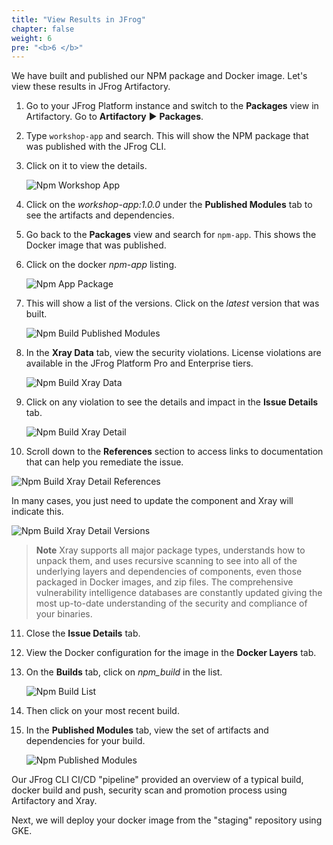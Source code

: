 ```yaml
---
title: "View Results in JFrog"
chapter: false
weight: 6
pre: "<b>6 </b>"
---
```


We have built and published our NPM package and Docker image. Let's view these results in JFrog Artifactory.

1. Go to your JFrog Platform instance and switch to the **Packages** view in Artifactory. Go to **Artifactory** ► **Packages**.
2. Type ```workshop-app``` and search. This will show the NPM package that was published with the JFrog CLI.
3. Click on it to view the details.

   ![Npm Workshop App](../../docs/images/npm-workshop-app.png)
   
4. Click on the _workshop-app:1.0.0_ under the **Published Modules** tab to see the artifacts and dependencies.

5. Go back to the **Packages** view and search for  ```npm-app```. This shows the Docker image that was published.

6. Click on the docker _npm-app_ listing.

   ![Npm App Package](../../docs/images/npm-app-package.png)
   
7. This will show a list of the versions. Click on the _latest_ version that was built.

   ![Npm Build Published Modules](../../docs/images/npm-app-versions.png)
   
8. In the **Xray Data** tab, view the security violations. License violations are available in the JFrog Platform Pro and Enterprise tiers.

   ![Npm Build Xray Data](../../docs/images/npm-build-xray-data.png)
   
9. Click on any violation to see the details and impact in the **Issue Details** tab.
   
   ![Npm Build Xray Detail](../../docs/images/npm-build-xray-detail.png)
   
10. Scroll down to the **References** section to access links to documentation that can help you remediate the issue.

   ![Npm Build Xray Detail References](../../docs/images/npm-build-xray-detail-references.png)

   In many cases, you just need to update the component and Xray will indicate this.
   
   ![Npm Build Xray Detail Versions](../../docs/images/npm-build-xray-detail-version.png)


> **Note** Xray supports all major package types, understands how to unpack them, and uses recursive scanning to see into all of the underlying layers and dependencies of components, even those packaged in Docker images, and zip files.
The comprehensive vulnerability intelligence databases are constantly updated giving the most up-to-date understanding of the security and compliance of your binaries.

11. Close the **Issue Details** tab.

12. View the Docker configuration for the image in the **Docker Layers** tab.

13. On the **Builds** tab, click on _npm\_build_ in the list.

    ![Npm Build List](../../docs/images/npm-build-list.png)

14. Then click on your most recent build.

15. In the **Published Modules** tab, view the set of artifacts and dependencies for your build.
    
    ![Npm Published Modules](../../docs/images/npm-published-modules.png)

Our JFrog CLI CI/CD "pipeline" provided an overview of a typical build, docker build and push, security scan and promotion process using Artifactory and Xray.

Next, we will deploy your docker image from the "staging" repository using GKE.

